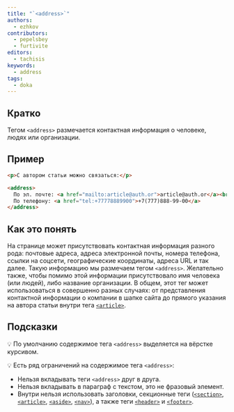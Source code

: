 ```yaml
---
title: "`<address>`"
authors:
  - ezhkov
contributors:
  - pepelsbey
  - furtivite
editors:
  - tachisis
keywords:
  - address
tags:
  - doka
---
```

## Кратко

Тегом `<address>` размечается контактная информация о человеке, людях или организации.

## Пример

```html
<p>С автором статьи можно связаться:</p>

<address>
  По эл. почте: <a href="mailto:article@auth.or">article@auth.or</a><br>
  По телефону: <a href="tel:+77778889900">+7(777)888-99-00</a>
</address>
```

## Как это понять

На странице может присутствовать контактная информация разного рода: почтовые адреса, адреса электронной почты, номера телефона, ссылки на соцсети, географические координаты, адреса URL и так далее. Такую информацию мы размечаем тегом `<address>`. Желательно также, чтобы помимо этой информации присутствовало имя человека (или людей), либо название организации. В общем, этот тег может использоваться в совершенно разных случаях: от представления контактной информации о компании в шапке сайта до прямого указания на автора статьи внутри тега [`<article>`](/html/article/).

## Подсказки

💡 По умолчанию содержимое тега `<address>` выделяется на вёрстке курсивом.

💡 Есть ряд ограничений на содержимое тега `<address>`:

- Нельзя вкладывать теги `<address>` друг в друга.
- Нельзя вкладывать в параграф с текстом, это не фразовый элемент.
- Внутри нельзя использовать заголовки, секционные теги ([`<section>`](/html/section/), [`<article>`](/html/article/), [`<aside>`](/html/aside/), [`<nav>`](/html/nav/)), а также теги [`<header>`](/html/header/) и [`<footer>`](/html/footer/).
